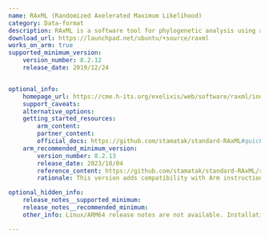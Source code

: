 ```yaml
---
name: RAxML (Randomized Axelerated Maximum Likelihood)
category: Data-format
description: RAxML is a software tool for phylogenetic analysis using advanced algorithms. It is designed to handle large datasets and is often used in evolutionary biology research.
download_url: https://launchpad.net/ubuntu/+source/raxml
works_on_arm: true
supported_minimum_version:
    version_number: 8.2.12
    release_date: 2019/12/24


optional_info:
    homepage_url: https://cme.h-its.org/exelixis/web/software/raxml/index.html
    support_caveats:
    alternative_options:
    getting_started_resources:
        arm_content: 
        partner_content: 
        official_docs: https://github.com/stamatak/standard-RAxML#quick-start-under-linux
    arm_recommended_minimum_version:
        version_number: 8.2.13
        release_date: 2023/10/04
        reference_content: https://github.com/stamatak/standard-RAxML/releases/tag/v8.2.13
        rationale: This version adds compatibility with Arm instruction set.

optional_hidden_info:
    release_notes__supported_minimum: 
    release_notes__recommended_minimum:
    other_info: Linux/ARM64 release notes are not available. Installation and testing are done using `apt install raxml` on Ubuntu 20.04 and above versions.

---
```

